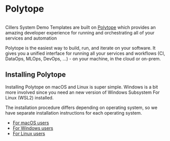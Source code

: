 # Polytope

<figure><img src="https://files.gitbook.com/v0/b/gitbook-x-prod.appspot.com/o/spaces%2FMC5f8eBq0EnvZAEn6FZR%2Fuploads%2FBw6QGXH7blvORNnOYX71%2Fimage.png?alt=media&#x26;token=ffc28ba2-a3b5-44c1-a7d7-51d5f29198c3" alt=""><figcaption></figcaption></figure>

Cillers System Demo Templates are built on [Polytope](https://www.polytope.com) which provides an amazing developer experience for running and orchestrating all of your services and automation

Polytope is the easiest way to build, run, and iterate on your software. It gives you a unified interface for running all your services and workflows (CI, DataOps, MLOps, DevOps, ...) - on your machine, in the cloud or on-prem.

## Installing Polytope ​

Installing Polytope on macOS and Linux is super simple. Windows is a bit more involved since you need an new version of Windows Subsystem For Linux (WSL2) installed.&#x20;

The installation procedure differs depending on operating system, so we have separate installation instructions for each operating system.&#x20;

* [For macOS users](installation-for-macos-users.md)
* [For Windows users](installation-for-windows-users.md)
* [For Linux users](installation-for-linux-users.md)
